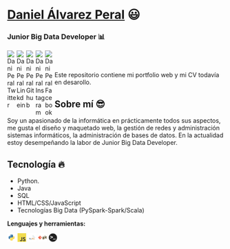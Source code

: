  # <a href="https://www.linkedin.com/in/ashwanisng/">Daniel Álvarez Peral</a> :smiley: 
 ### Junior Big Data Developer 📊
 
 <a href="https://twitter.com/DaniPeral15">
  <img align="left" alt="Dani Peral Twitter" width="22px" src="https://cdn.jsdelivr.net/npm/simple-icons@v3/icons/twitter.svg" />
</a>
<a href="https://linkedin.com/in/daniel-%C3%A1lvarez-peral-aba5811b4">
  <img align="left" alt="Dani Peral Linkdein" width="22px" src="https://cdn.jsdelivr.net/npm/simple-icons@v3/icons/linkedin.svg" />
</a>
<a href="https://github.com/danialvarezperal">
  <img align="left" alt="Dani Peral Github" width="22px" src="https://cdn.jsdelivr.net/npm/simple-icons@v3/icons/github.svg" />
</a>
<a href="https://instagram.com/daniperal15?igshid=NGExMml2YTkyZg==">
  <img align="left" alt="Dani Peral Instagram" width="22px" src="https://cdn.jsdelivr.net/npm/simple-icons@v3/icons/instagram.svg" />
</a>
<a href="https://www.facebook.com/">
  <img align="left" alt="Dani Peral Facebook" width="22px" src="https://cdn.jsdelivr.net/npm/simple-icons@v3/icons/facebook.svg" />
</a>
<br/>
<br/>

Este repositorio contiene mi portfolio web y mi CV todavía en desarollo.

## Sobre mí :sunglasses:
Soy un apasionado de la informática en prácticamente todos sus aspectos, me gusta el diseño y maquetado web, la gestión de redes y administración sistemas informáticos, la administración de bases de datos. En la actualidad estoy desempeñando la labor de Junior Big Data Developer.
## Tecnología :fire:
- Python.
- Java
- SQL
- HTML/CSS/JavaScript
- Tecnologías Big Data (PySpark-Spark/Scala)

**Lenguajes y herramientas:**  

<code><img height="20" src="https://raw.githubusercontent.com/github/explore/80688e429a7d4ef2fca1e82350fe8e3517d3494d/topics/python/python.png"></code>
<code><img height="20" src="https://raw.githubusercontent.com/github/explore/80688e429a7d4ef2fca1e82350fe8e3517d3494d/topics/javascript/javascript.png"></code>
<code><img height="20" src="https://raw.githubusercontent.com/github/explore/80688e429a7d4ef2fca1e82350fe8e3517d3494d/topics/mysql/mysql.png"></code>
<code><img height="20" src="https://raw.githubusercontent.com/github/explore/80688e429a7d4ef2fca1e82350fe8e3517d3494d/topics/git/git.png"></code>
<code><img height="20" src="https://raw.githubusercontent.com/github/explore/80688e429a7d4ef2fca1e82350fe8e3517d3494d/topics/terminal/terminal.png"></code>


</div>
